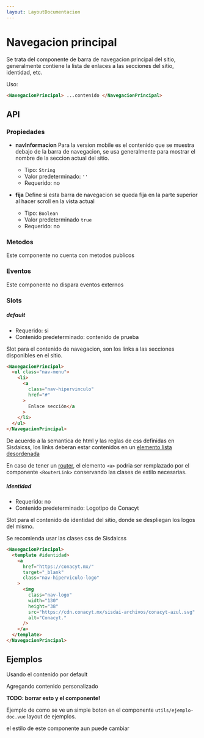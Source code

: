 ```yaml
---
layout: LayoutDocumentacion
---
```


# Navegacion principal

Se trata del componente de barra de navegacion principal del sitio, generalmente contiene la lista de enlaces a las secciones del sitio, identidad, etc.

Uso:

```html
<NavegacionPrincipal> ...contenido </NavegacionPrincipal>
```

## API

### Propiedades

- **navInformacion**
  Para la version mobile es el contenido que se muestra debajo de la barra de navegacion, se usa generalmente para mostrar el nombre de la seccion actual del sitio.

  - Tipo: `String`
  - Valor predeterminado: `''`
  - Requerido: no

- **fija**
  Define si esta barra de navegacion se queda fija en la parte superior al hacer scroll en la vista actual
  - Tipo: `Boolean`
  - Valor predeterminado `true`
  - Requerido: no

### Metodos

Este componente no cuenta con metodos publicos

### Eventos

Este componente no dispara eventos externos

### Slots

##### default

- Requerido: si
- Contenido predeterminado: contenido de prueba

Slot para el contenido de navegacion, son los links a las secciones disponibles en el sitio.

```html
<NavegacionPrincipal>
  <ul class="nav-menu">
    <li>
      <a
        class="nav-hipervinculo"
        href="#"
      >
        Enlace sección</a
      >
    </li>
  </ul>
</NavegacionPrincipal>
```

De acuerdo a la semantica de html y las reglas de css definidas en Sisdaicss, los links deberan estar contenidos en un [elemento lista desordenada](https://developer.mozilla.org/en-US/docs/Web/HTML/Element/ul)

En caso de tener un [router](https://router.vuejs.org/), el elemento `<a>` podria ser remplazado por el componente `<RouterLink>` conservando las clases de estilo necesarias.

##### identidad

- Requerido: no
- Contenido predeterminado: Logotipo de Conacyt

Slot para el contenido de identidad del sitio, donde se despliegan los logos del mismo.

Se recomienda usar las clases css de Sisdaicss

```html
<NavegacionPrincipal>
  <template #identidad>
    <a
      href="https://conacyt.mx/"
      target="_blank"
      class="nav-hiperviculo-logo"
    >
      <img
        class="nav-logo"
        width="130"
        height="38"
        src="https://cdn.conacyt.mx/sisdai-archivos/conacyt-azul.svg"
        alt="Conacyt."
      />
    </a>
  </template>
</NavegacionPrincipal>
```

## Ejemplos

Usando el contenido por default

<utils-ejemplo-doc ruta="navegacion-principal/basico.vue"/>

Agregando contenido personalizado

<utils-ejemplo-doc ruta="navegacion-principal/contenido-personalizado.vue"/>

**TODO: borrar esto y el componente!**

Ejemplo de como se ve un simple boton en el componente `utils/ejemplo-doc.vue` layout de ejemplos.

el estilo de este componente aun puede cambiar

<utils-ejemplo-doc ruta="navegacion-principal/un-boton.vue"/>
